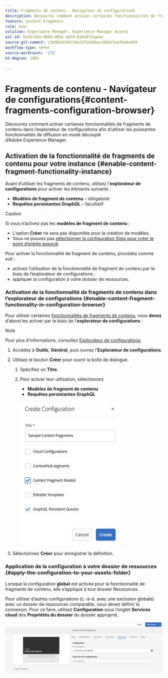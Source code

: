 ```yaml
---
title: Fragments de contenu - Navigateur de configurations
description: Découvrez comment activer certaines fonctionnalités de fragments de contenu dans l’explorateur de configurations afin d’utiliser les puissantes fonctionnalités de diffusion en mode découplé d’Adobe Experience Manager.
feature: Content Fragments
role: User
solution: Experience Manager, Experience Manager Assets
exl-id: b526cd3a-9b04-403a-a6f4-6abe973aaeac
source-git-commit: c3e9029236734e22f5d266ac26b923eafbe0a459
workflow-type: tm+mt
source-wordcount: '272'
ht-degree: 100%

---
```


# Fragments de contenu - Navigateur de configurations{#content-fragments-configuration-browser}

Découvrez comment activer certaines fonctionnalités de fragments de contenu dans l’explorateur de configurations afin d’utiliser les puissantes fonctionnalités de diffusion en mode découplé d’Adobe Experience Manager.

## Activation de la fonctionnalité de fragments de contenu pour votre instance {#enable-content-fragment-functionality-instance}

Avant d’utiliser les fragments de contenu, utilisez l’**explorateur de configurations** pour activer les éléments suivants :

* **Modèles de fragment de contenu** – obligatoire
* **Requêtes persistantes GraphQL** – facultatif

>[!CAUTION]
>
>Si vous n’activez pas les **modèles de fragment de contenu** :
>
>* L’option **Créer** ne sera pas disponible pour la création de modèles.
>* Vous ne pouvez pas [sélectionner la configuration Sites pour créer le point d’entrée associé](/help/sites-developing/headless/graphql-api/graphql-endpoint.md#enabling-graphql-endpoint).

Pour activer la fonctionnalité de fragment de contenu, procédez comme suit :

* activez l’utilisation de la fonctionnalité de fragment de contenu par le biais de l’explorateur de configurations ;
* appliquer la configuration à votre dossier de ressources.

### Activation de la fonctionnalité de fragments de contenu dans l’explorateur de configurations {#enable-content-fragment-functionality-in-configuration-browser}

Pour utiliser certaines [fonctionnalités de fragments de contenu](#creating-a-content-fragment-model), vous **devez** d’abord les activer par le biais de l’**explorateur de configurations** :

>[!NOTE]
>
>Pour plus d’informations, consultez [Explorateur de configurations](/help/sites-administering/configurations.md#using-configuration-browser).

1. Accédez à **Outils**, **Général**, puis ouvrez l’**Explorateur de configurations**.

1. Utilisez le bouton **Créer** pour ouvrir la boîte de dialogue.

   1. Spécifiez un **Titre**.
   1. Pour activer leur utilisation, sélectionnez
      * **Modèles de fragment de contenu**
      * **Requêtes persistantes GraphQL**

      ![Définir la configuration](assets/cfm-conf-01.png)

1. Sélectionnez **Créer** pour enregistrer la définition.

<!-- 1. Select the location appropriate to your website. -->

### Application de la configuration à votre dossier de ressources {#apply-the-configuration-to-your-assets-folder}

Lorsque la configuration **global** est activée pour la fonctionnalité de fragments de contenu, elle s’applique à tout dossier Ressources.

Pour utiliser d’autres configurations (c.-à-d. avec une exclusion globale) avec un dossier de ressources comparable, vous devez définir la connexion. Pour ce faire, utilisez **Configuration** sous l’onglet **Services cloud** des **Propriétés du dossier** du dossier approprié.

![Appliquer la configuration](assets/cfm-conf-02.png)
